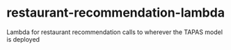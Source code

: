 # restaurant-recommendation-lambda
Lambda for restaurant recommendation calls to wherever the TAPAS model is deployed
